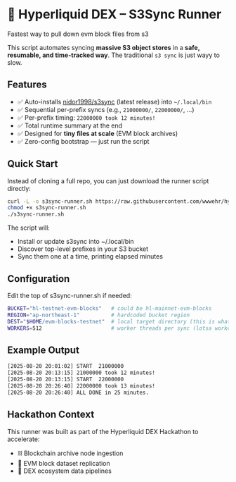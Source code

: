 # 🚀 Hyperliquid DEX – S3Sync Runner

Fastest way to pull down evm block files from s3

This script automates syncing **massive S3 object stores** in a **safe, resumable, and time-tracked way**. The traditional `s3 sync` is just wayy to slow.

## Features

- ✅ Auto-installs [nidor1998/s3sync](https://github.com/nidor1998/s3sync) (latest release) into `~/.local/bin`  
- ✅ Sequential per-prefix syncs (e.g., `21000000/`, `22000000/`, …)  
- ✅ Per-prefix timing: `22000000 took 12 minutes!`  
- ✅ Total runtime summary at the end  
- ✅ Designed for **tiny files at scale** (EVM block archives)  
- ✅ Zero-config bootstrap — just run the script  

## Quick Start

Instead of cloning a full repo, you can just download the runner script directly:

```bash
curl -L -o s3sync-runner.sh https://raw.githubusercontent.com/wwwehr/hyperliquid-dex-s3sync-runner/main/s3sync-runner.sh
chmod +x s3sync-runner.sh
./s3sync-runner.sh
```

The script will:
* Install or update s3sync into ~/.local/bin
* Discover top-level prefixes in your S3 bucket
* Sync them one at a time, printing elapsed minutes

## Configuration

Edit the top of s3sync-runner.sh if needed:
```bash
BUCKET="hl-testnet-evm-blocks"   # could be hl-mainnet-evm-blocks
REGION="ap-northeast-1"          # hardcoded bucket region
DEST="$HOME/evm-blocks-testnet"  # local target directory (this is what nanoreth will look at)
WORKERS=512                      # worker threads per sync (lotsa workers needs lotsa RAM)
```

## Example Output
```bash
[2025-08-20 20:01:02] START  21000000
[2025-08-20 20:13:15] 21000000 took 12 minutes!
[2025-08-20 20:13:15] START  22000000
[2025-08-20 20:26:40] 22000000 took 13 minutes!
[2025-08-20 20:26:40] ALL DONE in 25 minutes.
```

## Hackathon Context

This runner was built as part of the Hyperliquid DEX Hackathon to accelerate:
* ⛓️ Blockchain archive node ingestion
* 📂 EVM block dataset replication
* 🧩 DEX ecosystem data pipelines
